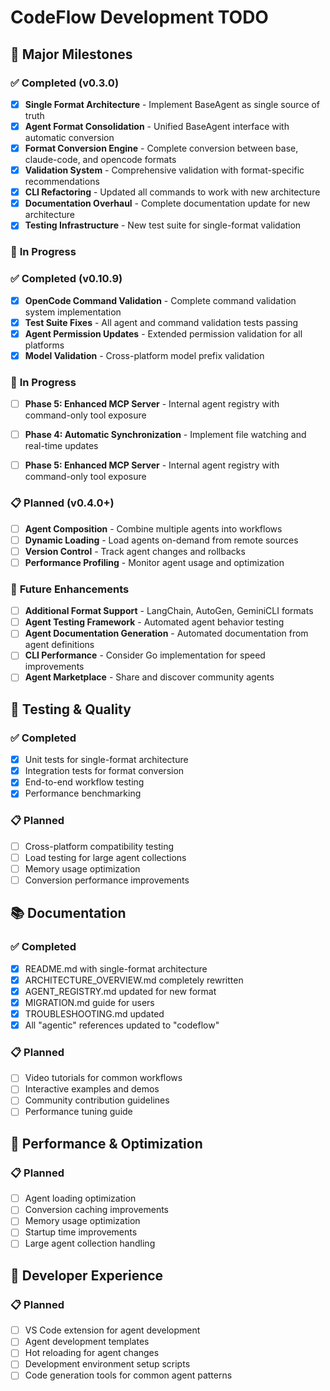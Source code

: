 # CodeFlow Development TODO

## 🎯 **Major Milestones**

### ✅ **Completed (v0.3.0)**
- [x] **Single Format Architecture** - Implement BaseAgent as single source of truth
- [x] **Agent Format Consolidation** - Unified BaseAgent interface with automatic conversion
- [x] **Format Conversion Engine** - Complete conversion between base, claude-code, and opencode formats
- [x] **Validation System** - Comprehensive validation with format-specific recommendations
- [x] **CLI Refactoring** - Updated all commands to work with new architecture
- [x] **Documentation Overhaul** - Complete documentation update for new architecture
- [x] **Testing Infrastructure** - New test suite for single-format validation

### 🚧 **In Progress**
### ✅ **Completed (v0.10.9)**
- [x] **OpenCode Command Validation** - Complete command validation system implementation
- [x] **Test Suite Fixes** - All agent and command validation tests passing
- [x] **Agent Permission Updates** - Extended permission validation for all platforms
- [x] **Model Validation** - Cross-platform model prefix validation

### 🚧 **In Progress**
- [ ] **Phase 5: Enhanced MCP Server** - Internal agent registry with command-only tool exposure

- [ ] **Phase 4: Automatic Synchronization** - Implement file watching and real-time updates
- [ ] **Phase 5: Enhanced MCP Server** - Internal agent registry with command-only tool exposure

### 📋 **Planned (v0.4.0+)**
- [ ] **Agent Composition** - Combine multiple agents into workflows
- [ ] **Dynamic Loading** - Load agents on-demand from remote sources
- [ ] **Version Control** - Track agent changes and rollbacks
- [ ] **Performance Profiling** - Monitor agent usage and optimization

### 🔮 **Future Enhancements**
- [ ] **Additional Format Support** - LangChain, AutoGen, GeminiCLI formats
- [ ] **Agent Testing Framework** - Automated agent behavior testing
- [ ] **Agent Documentation Generation** - Automated documentation from agent definitions
- [ ] **CLI Performance** - Consider Go implementation for speed improvements
- [ ] **Agent Marketplace** - Share and discover community agents

## 🧪 **Testing & Quality**

### ✅ **Completed**
- [x] Unit tests for single-format architecture
- [x] Integration tests for format conversion
- [x] End-to-end workflow testing
- [x] Performance benchmarking

### 📋 **Planned**
- [ ] Cross-platform compatibility testing
- [ ] Load testing for large agent collections
- [ ] Memory usage optimization
- [ ] Conversion performance improvements

## 📚 **Documentation**

### ✅ **Completed**
- [x] README.md with single-format architecture
- [x] ARCHITECTURE_OVERVIEW.md completely rewritten
- [x] AGENT_REGISTRY.md updated for new format
- [x] MIGRATION.md guide for users
- [x] TROUBLESHOOTING.md updated
- [x] All "agentic" references updated to "codeflow"

### 📋 **Planned**
- [ ] Video tutorials for common workflows
- [ ] Interactive examples and demos
- [ ] Community contribution guidelines
- [ ] Performance tuning guide

## 🚀 **Performance & Optimization**

### 📋 **Planned**
- [ ] Agent loading optimization
- [ ] Conversion caching improvements
- [ ] Memory usage optimization
- [ ] Startup time improvements
- [ ] Large agent collection handling

## 🔧 **Developer Experience**

### 📋 **Planned**
- [ ] VS Code extension for agent development
- [ ] Agent development templates
- [ ] Hot reloading for agent changes
- [ ] Development environment setup scripts
- [ ] Code generation tools for common agent patterns
